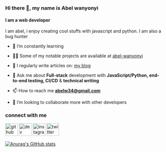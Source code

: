 
### Hi there 👋, my name is Abel wanyonyi
#### I am a web developer
I am abel, i enjoy creating cool stuffs with javascript and python. I am  also a bug hunter 

- 🌱 I’m constantly learning

- 👨‍💻 Some of my notable projects are available at [abel-wanyonyi](https://www.abel-wanyonyi.vercel.app/)

- 📝 I regularly write articles on: [my blog](https://www.abel-wanyonyi.vercel.app)

- 💬 Ask me about **Full-stack** development with **JavaScript/Python, end-to-end testing, CI/CD** & **technical writing**

- 📫 How to reach me **abelw34@gmail.com**
 
- 👯 I’m looking to collaborate more with other developers 

### connect with me

[<img src='https://cdn.jsdelivr.net/npm/simple-icons@3.0.1/icons/github.svg' alt='github' height='40'>](https://github.com/abeloa3411)  [<img src='https://cdn.jsdelivr.net/npm/simple-icons@3.0.1/icons/hashnode.svg' alt='dev' height='40'>](abelwanyonyi.hashnode.dev)  [<img src='https://cdn.jsdelivr.net/npm/simple-icons@3.0.1/icons/instagram.svg' alt='instagram' height='40'>](https://www.instagram.com/dm_puppy/)  [<img src='https://cdn.jsdelivr.net/npm/simple-icons@3.0.1/icons/twitter.svg' alt='twitter' height='40'>](https://twitter.com/abel_wanyonyi_)  

[![Anurag's GitHub stats](https://github-readme-stats.vercel.app/api?username=abeloa3411)](https://github.com/anuraghazra/github-readme-stats)

